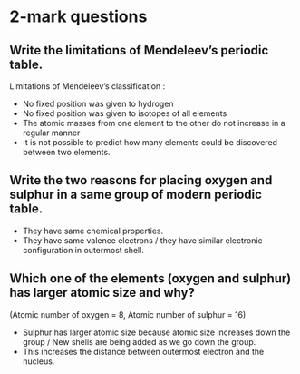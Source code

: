 # 2-mark questions
## Write the limitations of Mendeleev’s periodic table.
Limitations of Mendeleev’s classification :
* No fixed position was given to hydrogen
* No fixed position was given to isotopes of all elements
* The atomic masses from one element to the other do not increase in a regular manner
* It is not possible to predict how many elements could be discovered between two elements. 

## Write the two reasons for placing oxygen and sulphur in a same group of modern periodic table.
* They have same chemical properties. 
* They have same valence electrons / they have similar electronic configuration in outermost shell. 

## Which one of the elements (oxygen and sulphur) has larger atomic size and why? 
(Atomic number of oxygen = 8, Atomic number of sulphur = 16)
* Sulphur has larger atomic size because atomic size increases down the group / New shells are being added as we go down the group. 
* This increases the distance between outermost electron and the nucleus.


